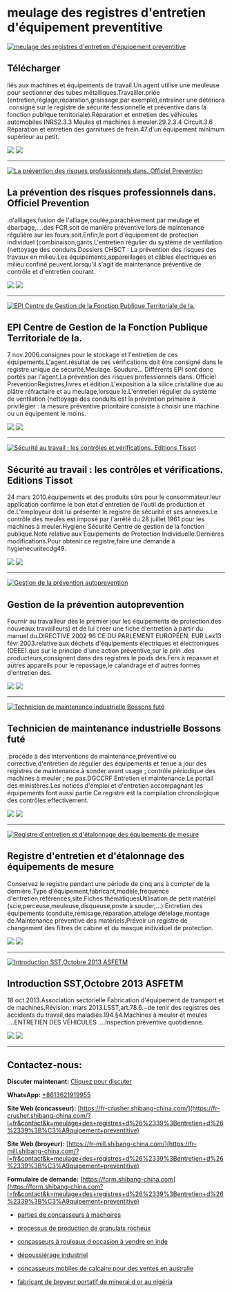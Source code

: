 # meulage des registres d&#39;entretien d&#39;équipement preventitive

<a href="https://swt.shibang-china.com/?l=fr&img&k=meulage+des+registres+d%26%2339%3Bentretien+d%26%2339%3B%C3%A9quipement+preventitive" target="_blank">![meulage des registres d&#39;entretien d&#39;équipement preventitive](http://static.shibang-china.com/all-800x300/582.jpg)</a>

## Télécharger
liés aux machines et équipements de travail.Un agent utilise une meuleuse pour sectionner des tubes métalliques.Travailler.priée (entretien,réglage,réparation,graissage,par exemple),entraîner une détériora .consigné sur le registre de sécurité.fessionnelle et préventive dans la fonction publique territoriale).Réparation et entretien des véhicules automobiles INRS2.3.3 Meules et machines à meuler.29.2.3.4 Circuit.3.6 Réparation et entretien des garnitures de frein.47.d&#39;un équipement minimum supérieur au petit.


<a href="https://whatsapp.shibangsoft.com/WhatsApp.php" target="_blank" title="WhatsApp">![](http://static.shibang-china.com/icon/whatsapp.png)</a> <a href="https://swt.shibang-china.com/?l=fr&icon&k=meulage+des+registres+d%26%2339%3Bentretien+d%26%2339%3B%C3%A9quipement+preventitive" target="_blank">![](http://static.shibang-china.com/icon/chat-fr.png)</a>

---

<a href="https://swt.shibang-china.com/?l=fr&img&k=meulage+des+registres+d%26%2339%3Bentretien+d%26%2339%3B%C3%A9quipement+preventitive" target="_blank">![La prévention des risques professionnels dans. Officiel Prevention](http://static.shibang-china.com/all-800x300/225.jpg)</a>

## La prévention des risques professionnels dans. Officiel Prevention
.d&#39;alliages,fusion de l&#39;alliage,coulée,parachèvement par meulage et ébarbage,….des FCR,soit de manière préventive lors de maintenance régulière sur les fours,soit.Enfin,le port d&#39;équipement de protection individuel (combinaison,gants.L&#39;entretien régulier du système de ventilation (nettoyage des conduits.Dossiers CHSCT : La prévention des risques des travaux en milieu.Les équipements,appareillages et câbles électriques en milieu confiné peuvent.lorsqu&#39;il s&#39;agit de maintenance préventive de contrôle et d&#39;entretien courant.


<a href="https://whatsapp.shibangsoft.com/WhatsApp.php" target="_blank" title="WhatsApp">![](http://static.shibang-china.com/icon/whatsapp.png)</a> <a href="https://swt.shibang-china.com/?l=fr&icon&k=meulage+des+registres+d%26%2339%3Bentretien+d%26%2339%3B%C3%A9quipement+preventitive" target="_blank">![](http://static.shibang-china.com/icon/chat-fr.png)</a>

---

<a href="https://swt.shibang-china.com/?l=fr&img&k=meulage+des+registres+d%26%2339%3Bentretien+d%26%2339%3B%C3%A9quipement+preventitive" target="_blank">![EPI Centre de Gestion de la Fonction Publique Territoriale de la.](http://static.shibang-china.com/all-800x300/779.jpg)</a>

## EPI Centre de Gestion de la Fonction Publique Territoriale de la.
7 nov.2006.consignes pour le stockage et l&#39;entretien de ces équipements.L&#39;agent.résultat de ces vérifications doit être consigné dans le registre unique de sécurité.Meulage. Soudure… Différents EPI sont donc portés par l&#39;agent.La prévention des risques professionnels dans. Officiel PreventionRegistres,livres et édition.L&#39;exposition à la silice cristalline due au plâtre réfractaire et au meulage,lorsque le.L&#39;entretien régulier du système de ventilation (nettoyage des conduits.est la prévention primaire à privilégier : la mesure préventive prioritaire consiste à choisir une machine ou un équipement le moins.


<a href="https://whatsapp.shibangsoft.com/WhatsApp.php" target="_blank" title="WhatsApp">![](http://static.shibang-china.com/icon/whatsapp.png)</a> <a href="https://swt.shibang-china.com/?l=fr&icon&k=meulage+des+registres+d%26%2339%3Bentretien+d%26%2339%3B%C3%A9quipement+preventitive" target="_blank">![](http://static.shibang-china.com/icon/chat-fr.png)</a>

---

<a href="https://swt.shibang-china.com/?l=fr&img&k=meulage+des+registres+d%26%2339%3Bentretien+d%26%2339%3B%C3%A9quipement+preventitive" target="_blank">![Sécurité au travail : les contrôles et vérifications. Editions Tissot](http://static.shibang-china.com/all-800x300/719.jpg)</a>

## Sécurité au travail : les contrôles et vérifications. Editions Tissot
24 mars 2010.équipements et des produits sûrs pour le consommateur.leur application confirme le bon état d&#39;entretien de l&#39;outil de production et de.L&#39;employeur doit lui présenter le registre de sécurité et ses annexes.Le contrôle des meules est imposé par l&#39;arrêté du 28 juillet 1961 pour les machines à meuler.Hygiène Sécurité Centre de gestion de la fonction publique.Note relative aux Equipements de Protection Individuelle.Dernières modifications.Pour obtenir ce registre,faire une demande à hygienecuritecdg49.


<a href="https://whatsapp.shibangsoft.com/WhatsApp.php" target="_blank" title="WhatsApp">![](http://static.shibang-china.com/icon/whatsapp.png)</a> <a href="https://swt.shibang-china.com/?l=fr&icon&k=meulage+des+registres+d%26%2339%3Bentretien+d%26%2339%3B%C3%A9quipement+preventitive" target="_blank">![](http://static.shibang-china.com/icon/chat-fr.png)</a>

---

<a href="https://swt.shibang-china.com/?l=fr&img&k=meulage+des+registres+d%26%2339%3Bentretien+d%26%2339%3B%C3%A9quipement+preventitive" target="_blank">![Gestion de la prévention autoprevention](http://static.shibang-china.com/all-800x300/678.jpg)</a>

## Gestion de la prévention autoprevention
Fournir au travailleur dès le premier jour les équipements de protection.des nouveaux travailleurs) et de lui créer une fiche d&#39;entretien à partir du manuel du.DIRECTIVE 2002 96 CE DU PARLEMENT EUROPÉEN. EUR Lex13 févr.2003.relative aux déchets d&#39;équipements électriques et électroniques (DEEE).que sur le principe d&#39;une action préventive,sur le prin .des producteurs,consignent dans des registres le poids des.Fers à repasser et autres appareils pour le repassage,le calandrage et d&#39;autres formes d&#39;entretien des.


<a href="https://whatsapp.shibangsoft.com/WhatsApp.php" target="_blank" title="WhatsApp">![](http://static.shibang-china.com/icon/whatsapp.png)</a> <a href="https://swt.shibang-china.com/?l=fr&icon&k=meulage+des+registres+d%26%2339%3Bentretien+d%26%2339%3B%C3%A9quipement+preventitive" target="_blank">![](http://static.shibang-china.com/icon/chat-fr.png)</a>

---

<a href="https://swt.shibang-china.com/?l=fr&img&k=meulage+des+registres+d%26%2339%3Bentretien+d%26%2339%3B%C3%A9quipement+preventitive" target="_blank">![Technicien de maintenance industrielle Bossons futé](http://static.shibang-china.com/all-800x300/15.jpg)</a>

## Technicien de maintenance industrielle Bossons futé
.procède à des interventions de maintenance,préventive ou corrective,d&#39;entretien de.régulier des équipements et tenue à jour des registres de maintenance.à sonder avant usage ; contrôle périodique des machines à meuler ; ne pas.DGCCRF Entretien et maintenance Le portail des ministères.Les notices d&#39;emploi et d&#39;entretien accompagnant les équipements font aussi partie.Ce registre est la compilation chronologique des contrôles effectivement.


<a href="https://whatsapp.shibangsoft.com/WhatsApp.php" target="_blank" title="WhatsApp">![](http://static.shibang-china.com/icon/whatsapp.png)</a> <a href="https://swt.shibang-china.com/?l=fr&icon&k=meulage+des+registres+d%26%2339%3Bentretien+d%26%2339%3B%C3%A9quipement+preventitive" target="_blank">![](http://static.shibang-china.com/icon/chat-fr.png)</a>

---

<a href="https://swt.shibang-china.com/?l=fr&img&k=meulage+des+registres+d%26%2339%3Bentretien+d%26%2339%3B%C3%A9quipement+preventitive" target="_blank">![Registre d&#39;entretien et d&#39;étalonnage des équipements de mesure](http://static.shibang-china.com/all-800x300/1291.jpg)</a>

## Registre d&#39;entretien et d&#39;étalonnage des équipements de mesure
Conservez le registre pendant une période de cinq ans à compter de la dernière.Type d&#39;équipement,fabricant,modèle,fréquence d&#39;entretien,références,site.Fiches thématiquesUtilisation de petit matériel (scie,perceuse,meuleuse,disqueuse,poste à souder,…).Entretien des équipements (conduite,remisage,réparation,attelage dételage,montage de.Maintenance préventive des matériels.Prévoir un registre de changement des filtres de cabine et du masque individuel de protection.


<a href="https://whatsapp.shibangsoft.com/WhatsApp.php" target="_blank" title="WhatsApp">![](http://static.shibang-china.com/icon/whatsapp.png)</a> <a href="https://swt.shibang-china.com/?l=fr&icon&k=meulage+des+registres+d%26%2339%3Bentretien+d%26%2339%3B%C3%A9quipement+preventitive" target="_blank">![](http://static.shibang-china.com/icon/chat-fr.png)</a>

---

<a href="https://swt.shibang-china.com/?l=fr&img&k=meulage+des+registres+d%26%2339%3Bentretien+d%26%2339%3B%C3%A9quipement+preventitive" target="_blank">![Introduction SST,Octobre 2013 ASFETM](http://static.shibang-china.com/all-800x300/1110.jpg)</a>

## Introduction SST,Octobre 2013 ASFETM
18 oct.2013.Association sectorielle Fabrication d&#39;équipement de transport et de machines.Révision: mars 2013.LSST,art.78.6.−de tenir des registres des accidents du travail,des maladies.194.§4.Machines à meuler et meules ….ENTRETIEN DES VÉHICULES ….Inspection préventive quotidienne.

<a href="https://whatsapp.shibangsoft.com/WhatsApp.php" target="_blank" title="WhatsApp">![](http://static.shibang-china.com/icon/whatsapp.png)</a> <a href="https://swt.shibang-china.com/?l=fr&icon&k=meulage+des+registres+d%26%2339%3Bentretien+d%26%2339%3B%C3%A9quipement+preventitive" target="_blank">![](http://static.shibang-china.com/icon/chat-fr.png)</a>

---
## Contactez-nous:

**Discuter maintenant:** [Cliquez pour discuter](https://swt.shibang-china.com?l=fr&contact&k=meulage+des+registres+d%26%2339%3Bentretien+d%26%2339%3B%C3%A9quipement+preventitive)

**WhatsApp:**  [+8613621919955](https://whatsapp.shibangsoft.com/WhatsApp.php)

**Site Web (concasseur):** [https://fr-crusher.shibang-china.com/](https://fr-crusher.shibang-china.com/?l=fr&contact&k=meulage+des+registres+d%26%2339%3Bentretien+d%26%2339%3B%C3%A9quipement+preventitive)

**Site Web (broyeur):** [https://fr-mill.shibang-china.com/](https://fr-mill.shibang-china.com/?l=fr&contact&k=meulage+des+registres+d%26%2339%3Bentretien+d%26%2339%3B%C3%A9quipement+preventitive)

**Formulaire de demande:** [https://form.shibang-china.com](https://form.shibang-china.com?l=fr&contact&k=meulage+des+registres+d%26%2339%3Bentretien+d%26%2339%3B%C3%A9quipement+preventitive)

* [parties de concasseurs à machoires](../50/parties%20de%20concasseurs%20%C3%A0%20machoires.md)

* [processus de production de granulats rocheux](../53/processus%20de%20production%20de%20granulats%20rocheux.md)

* [concasseurs à rouleaux d occasion à vendre en inde](../47/concasseurs%20%C3%A0%20rouleaux%20d%20occasion%20%C3%A0%20vendre%20en%20inde.md)

* [dépoussiérage industriel](../48/d%C3%A9poussi%C3%A9rage%20industriel.md)

* [concasseurs mobiles de calcaire pour des ventes en australie](../48/concasseurs%20mobiles%20de%20calcaire%20pour%20des%20ventes%20en%20australie.md)

* [fabricant de broyeur portatif de minerai d or au nigéria](../46/fabricant%20de%20broyeur%20portatif%20de%20minerai%20d%20or%20au%20nig%C3%A9ria.md)